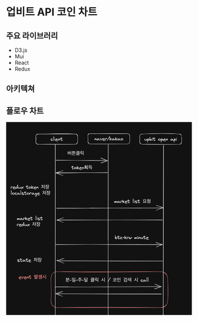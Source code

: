 # 업비트 API 코인 차트

## 주요 라이브러리
- D3.js
- Mui
- React
- Redux

## 아키텍쳐

## 플로우 차트
![flow](./src/image/readme/flowchart.png)